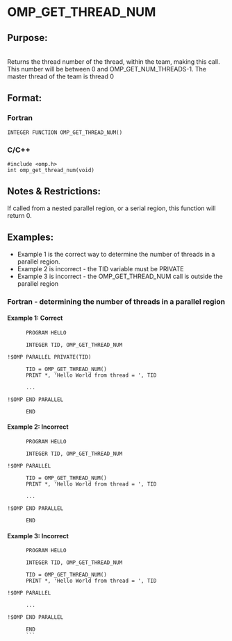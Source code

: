 # OMP_GET_THREAD_NUM

## Purpose:
<br>
Returns the thread number of the thread, within the team, making this call. This number will be between 0 and OMP_GET_NUM_THREADS-1. The master thread of the team is thread 0

## Format:

### Fortran	
```
INTEGER FUNCTION OMP_GET_THREAD_NUM()
```

### C/C++	
```
#include <omp.h>
int omp_get_thread_num(void)
```

## Notes & Restrictions:

If called from a nested parallel region, or a serial region, this function will return 0.

## Examples:

* Example 1 is the correct way to determine the number of threads in a parallel region.
* Example 2 is incorrect - the TID variable must be PRIVATE
* Example 3 is incorrect - the OMP_GET_THREAD_NUM call is outside the parallel region

### Fortran - determining the number of threads in a parallel region

#### Example 1: Correct
```
      PROGRAM HELLO

      INTEGER TID, OMP_GET_THREAD_NUM

!$OMP PARALLEL PRIVATE(TID)

      TID = OMP_GET_THREAD_NUM()
      PRINT *, 'Hello World from thread = ', TID

      ...

!$OMP END PARALLEL

      END
```
#### Example 2: Incorrect
```
      PROGRAM HELLO

      INTEGER TID, OMP_GET_THREAD_NUM

!$OMP PARALLEL 

      TID = OMP_GET_THREAD_NUM()
      PRINT *, 'Hello World from thread = ', TID

      ...

!$OMP END PARALLEL

      END
```

#### Example 3: Incorrect
```
      PROGRAM HELLO

      INTEGER TID, OMP_GET_THREAD_NUM

      TID = OMP_GET_THREAD_NUM()
      PRINT *, 'Hello World from thread = ', TID

!$OMP PARALLEL 

      ...

!$OMP END PARALLEL

      END
      ```
